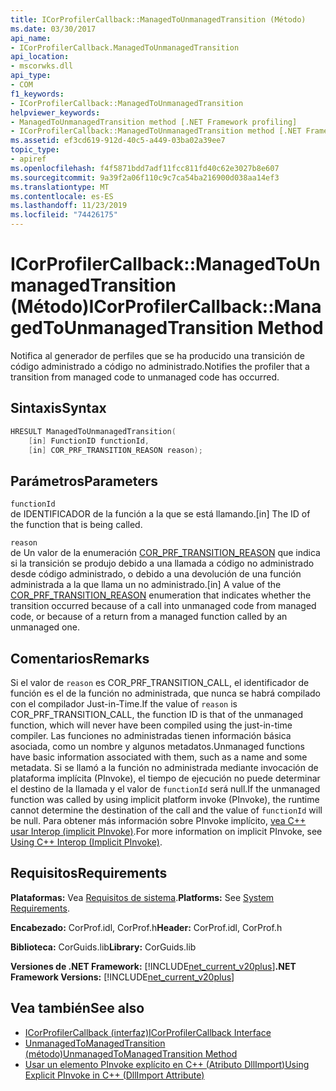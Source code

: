 ```yaml
---
title: ICorProfilerCallback::ManagedToUnmanagedTransition (Método)
ms.date: 03/30/2017
api_name:
- ICorProfilerCallback.ManagedToUnmanagedTransition
api_location:
- mscorwks.dll
api_type:
- COM
f1_keywords:
- ICorProfilerCallback::ManagedToUnmanagedTransition
helpviewer_keywords:
- ManagedToUnmanagedTransition method [.NET Framework profiling]
- ICorProfilerCallback::ManagedToUnmanagedTransition method [.NET Framework profiling]
ms.assetid: ef3cd619-912d-40c5-a449-03ba02a39ee7
topic_type:
- apiref
ms.openlocfilehash: f4f5871bdd7adf11fcc811fd40c62e3027b8e607
ms.sourcegitcommit: 9a39f2a06f110c9c7ca54ba216900d038aa14ef3
ms.translationtype: MT
ms.contentlocale: es-ES
ms.lasthandoff: 11/23/2019
ms.locfileid: "74426175"
---
```

# <a name="icorprofilercallbackmanagedtounmanagedtransition-method"></a><span data-ttu-id="a2034-102">ICorProfilerCallback::ManagedToUnmanagedTransition (Método)</span><span class="sxs-lookup"><span data-stu-id="a2034-102">ICorProfilerCallback::ManagedToUnmanagedTransition Method</span></span>
<span data-ttu-id="a2034-103">Notifica al generador de perfiles que se ha producido una transición de código administrado a código no administrado.</span><span class="sxs-lookup"><span data-stu-id="a2034-103">Notifies the profiler that a transition from managed code to unmanaged code has occurred.</span></span>  
  
## <a name="syntax"></a><span data-ttu-id="a2034-104">Sintaxis</span><span class="sxs-lookup"><span data-stu-id="a2034-104">Syntax</span></span>  
  
```cpp  
HRESULT ManagedToUnmanagedTransition(  
    [in] FunctionID functionId,  
    [in] COR_PRF_TRANSITION_REASON reason);  
```  
  
## <a name="parameters"></a><span data-ttu-id="a2034-105">Parámetros</span><span class="sxs-lookup"><span data-stu-id="a2034-105">Parameters</span></span>  
 `functionId`  
 <span data-ttu-id="a2034-106">de IDENTIFICADOR de la función a la que se está llamando.</span><span class="sxs-lookup"><span data-stu-id="a2034-106">[in] The ID of the function that is being called.</span></span>  
  
 `reason`  
 <span data-ttu-id="a2034-107">de Un valor de la enumeración [COR_PRF_TRANSITION_REASON](../../../../docs/framework/unmanaged-api/profiling/cor-prf-transition-reason-enumeration.md) que indica si la transición se produjo debido a una llamada a código no administrado desde código administrado, o debido a una devolución de una función administrada a la que llama un no administrado.</span><span class="sxs-lookup"><span data-stu-id="a2034-107">[in] A value of the [COR_PRF_TRANSITION_REASON](../../../../docs/framework/unmanaged-api/profiling/cor-prf-transition-reason-enumeration.md) enumeration that indicates whether the transition occurred because of a call into unmanaged code from managed code, or because of a return from a managed function called by an unmanaged one.</span></span>  
  
## <a name="remarks"></a><span data-ttu-id="a2034-108">Comentarios</span><span class="sxs-lookup"><span data-stu-id="a2034-108">Remarks</span></span>  
 <span data-ttu-id="a2034-109">Si el valor de `reason` es COR_PRF_TRANSITION_CALL, el identificador de función es el de la función no administrada, que nunca se habrá compilado con el compilador Just-in-Time.</span><span class="sxs-lookup"><span data-stu-id="a2034-109">If the value of `reason` is COR_PRF_TRANSITION_CALL, the function ID is that of the unmanaged function, which will never have been compiled using the just-in-time compiler.</span></span> <span data-ttu-id="a2034-110">Las funciones no administradas tienen información básica asociada, como un nombre y algunos metadatos.</span><span class="sxs-lookup"><span data-stu-id="a2034-110">Unmanaged functions have basic information associated with them, such as a name and some metadata.</span></span> <span data-ttu-id="a2034-111">Si se llamó a la función no administrada mediante invocación de plataforma implícita (PInvoke), el tiempo de ejecución no puede determinar el destino de la llamada y el valor de `functionId` será null.</span><span class="sxs-lookup"><span data-stu-id="a2034-111">If the unmanaged function was called by using implicit platform invoke (PInvoke), the runtime cannot determine the destination of the call and the value of `functionId` will be null.</span></span> <span data-ttu-id="a2034-112">Para obtener más información sobre PInvoke implícito, [vea C++ usar Interop (implicit PInvoke)](/cpp/dotnet/using-cpp-interop-implicit-pinvoke).</span><span class="sxs-lookup"><span data-stu-id="a2034-112">For more information on implicit PInvoke, see [Using C++ Interop (Implicit PInvoke)](/cpp/dotnet/using-cpp-interop-implicit-pinvoke).</span></span>  
  
## <a name="requirements"></a><span data-ttu-id="a2034-113">Requisitos</span><span class="sxs-lookup"><span data-stu-id="a2034-113">Requirements</span></span>  
 <span data-ttu-id="a2034-114">**Plataformas:** Vea [Requisitos de sistema](../../../../docs/framework/get-started/system-requirements.md).</span><span class="sxs-lookup"><span data-stu-id="a2034-114">**Platforms:** See [System Requirements](../../../../docs/framework/get-started/system-requirements.md).</span></span>  
  
 <span data-ttu-id="a2034-115">**Encabezado:** CorProf.idl, CorProf.h</span><span class="sxs-lookup"><span data-stu-id="a2034-115">**Header:** CorProf.idl, CorProf.h</span></span>  
  
 <span data-ttu-id="a2034-116">**Biblioteca:** CorGuids.lib</span><span class="sxs-lookup"><span data-stu-id="a2034-116">**Library:** CorGuids.lib</span></span>  
  
 <span data-ttu-id="a2034-117">**Versiones de .NET Framework:** [!INCLUDE[net_current_v20plus](../../../../includes/net-current-v20plus-md.md)]</span><span class="sxs-lookup"><span data-stu-id="a2034-117">**.NET Framework Versions:** [!INCLUDE[net_current_v20plus](../../../../includes/net-current-v20plus-md.md)]</span></span>  
  
## <a name="see-also"></a><span data-ttu-id="a2034-118">Vea también</span><span class="sxs-lookup"><span data-stu-id="a2034-118">See also</span></span>

- [<span data-ttu-id="a2034-119">ICorProfilerCallback (interfaz)</span><span class="sxs-lookup"><span data-stu-id="a2034-119">ICorProfilerCallback Interface</span></span>](../../../../docs/framework/unmanaged-api/profiling/icorprofilercallback-interface.md)
- [<span data-ttu-id="a2034-120">UnmanagedToManagedTransition (método)</span><span class="sxs-lookup"><span data-stu-id="a2034-120">UnmanagedToManagedTransition Method</span></span>](../../../../docs/framework/unmanaged-api/profiling/icorprofilercallback-unmanagedtomanagedtransition-method.md)
- [<span data-ttu-id="a2034-121">Usar un elemento PInvoke explícito en C++ (Atributo DllImport)</span><span class="sxs-lookup"><span data-stu-id="a2034-121">Using Explicit PInvoke in C++ (DllImport Attribute)</span></span>](/cpp/dotnet/using-explicit-pinvoke-in-cpp-dllimport-attribute)
